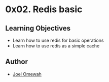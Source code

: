 # 0x02. Redis basic

## Learning Objectives
- Learn how to use redis for basic operations
- Learn how to use redis as a simple cache

## Author
* [Joel Omewah](https://github.com/Omewah)
